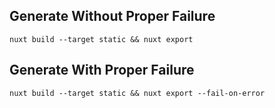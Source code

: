## Generate Without Proper Failure

`nuxt build --target static && nuxt export`

## Generate With Proper Failure

`nuxt build --target static && nuxt export --fail-on-error`
